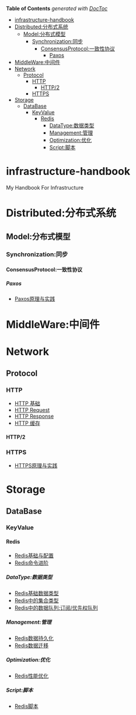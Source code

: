 <!-- START doctoc generated TOC please keep comment here to allow auto update -->
<!-- DON'T EDIT THIS SECTION, INSTEAD RE-RUN doctoc TO UPDATE -->
**Table of Contents**  *generated with [DocToc](https://github.com/thlorenz/doctoc)*

- [infrastructure-handbook](#infrastructure-handbook)
- [Distributed:分布式系统](#distributed%E5%88%86%E5%B8%83%E5%BC%8F%E7%B3%BB%E7%BB%9F)
  - [Model:分布式模型](#model%E5%88%86%E5%B8%83%E5%BC%8F%E6%A8%A1%E5%9E%8B)
    - [Synchronization:同步](#synchronization%E5%90%8C%E6%AD%A5)
      - [ConsensusProtocol:一致性协议](#consensusprotocol%E4%B8%80%E8%87%B4%E6%80%A7%E5%8D%8F%E8%AE%AE)
        - [Paxos](#paxos)
- [MiddleWare:中间件](#middleware%E4%B8%AD%E9%97%B4%E4%BB%B6)
- [Network](#network)
  - [Protocol](#protocol)
    - [HTTP](#http)
      - [HTTP/2](#http2)
    - [HTTPS](#https)
- [Storage](#storage)
  - [DataBase](#database)
    - [KeyValue](#keyvalue)
      - [Redis](#redis)
        - [DataType:数据类型](#datatype%E6%95%B0%E6%8D%AE%E7%B1%BB%E5%9E%8B)
        - [Management:管理](#management%E7%AE%A1%E7%90%86)
        - [Optimization:优化](#optimization%E4%BC%98%E5%8C%96)
        - [Script:脚本](#script%E8%84%9A%E6%9C%AC)

<!-- END doctoc generated TOC please keep comment here to allow auto update -->

# infrastructure-handbook
My Handbook For Infrastructure

# Distributed:分布式系统

## Model:分布式模型

### Synchronization:同步

#### ConsensusProtocol:一致性协议

##### Paxos

- [Paxos原理与实践](https://github.com/wxyyxc1992/infrastructure-handbook/blob/master/Distributed/Model/Synchronization/ConsensusProtocol/Paxos/paxos.md)

# MiddleWare:中间件

# Network

## Protocol

### HTTP

- [HTTP 基础](https://github.com/wxyyxc1992/infrastructure-handbook/blob/master/Network/Protocol/HTTP/http.md)
- [HTTP Request](https://github.com/wxyyxc1992/infrastructure-handbook/blob/master/Network/Protocol/HTTP/http-request.md)
- [HTTP Response](https://github.com/wxyyxc1992/infrastructure-handbook/blob/master/Network/Protocol/HTTP/http-response.md)
- [HTTP 缓存](https://github.com/wxyyxc1992/infrastructure-handbook/blob/master/Network/Protocol/HTTP/http-cache.md)

#### HTTP/2

### HTTPS

- [HTTPS原理与实践](https://github.com/wxyyxc1992/infrastructure-handbook/blob/master/Network/Protocol/HTTPS/HTTPS.md)


# Storage
## DataBase
### KeyValue
#### Redis
- [Redis基础与配置](https://github.com/wxyyxc1992/infrastructure-handbook/blob/master/Storage/DataBase/KeyValue/Redis/redis.md)
- [Redis命令进阶](https://github.com/wxyyxc1992/infrastructure-handbook/blob/master/Storage/DataBase/KeyValue/Redis/redis-advancedcommands.md)

##### DataType:数据类型
- [Redis基础数据类型](https://github.com/wxyyxc1992/infrastructure-handbook/blob/master/Storage/DataBase/KeyValue/Redis/DataType/redis-datatypes.md)
- [Redis中的集合类型](https://github.com/wxyyxc1992/infrastructure-handbook/blob/master/Storage/DataBase/KeyValue/Redis/DataType/redis-datatypes-collection.md)
- [Redis中的数据队列:订阅/优先权队列](https://github.com/wxyyxc1992/infrastructure-handbook/blob/master/Storage/DataBase/KeyValue/Redis/DataType/redis-messagequeue.md)

##### Management:管理
- [Redis数据持久化](https://github.com/wxyyxc1992/infrastructure-handbook/blob/master/Storage/DataBase/KeyValue/Redis/Management/redis-persistence.md)
- [Redis数据迁移](https://github.com/wxyyxc1992/infrastructure-handbook/blob/master/Storage/DataBase/KeyValue/Redis/Management/redis-migration.md)

##### Optimization:优化
- [Redis性能优化](https://github.com/wxyyxc1992/infrastructure-handbook/blob/master/Storage/DataBase/KeyValue/Redis/Optimization/redis-optimization.md)

##### Script:脚本
- [Redis脚本](https://github.com/wxyyxc1992/infrastructure-handbook/blob/master/Storage/DataBase/KeyValue/Redis/Script/redis-script.md)
